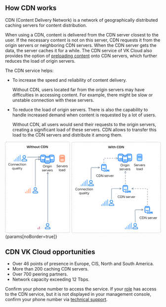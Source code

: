 ## How CDN works

CDN (Content Delivery Network) is a network of geographically distributed caching servers for content distribution.

When using a CDN, content is delivered from the CDN server closest to the user. If the necessary content is not on this server, CDN requests it from the origin servers or neighboring CDN servers. When the CDN server gets the data, the server caches it for a while. The CDN service of VK Cloud also provides the option of [preloading content](../../instructions/manage-cdn/content-settings#preloading_cache) onto CDN servers, which further reduces the load of origin servers.

The CDN service helps:

- To increase the speed and reliability of content delivery.

  Without CDN, users located far from the origin servers may have difficulties in accessing content. For example, there might be slow or unstable connection with these servers.

- To reduce the load of origin servers. There is also the capability to handle increased demand when content is requested by a lot of users.

  Without CDN, all users would send their requests to the origin servers, creating a significant load of these servers. CDN allows to transfer this load to the CDN servers and distribute it among them.

![CDN Operation Diagram](./assets/cdn-scheme.png){params[noBorder=true]}

## CDN VK Cloud opportunities

- Over 46 points of presence in Europe, CIS, North and South America.
- More than 200 caching CDN servers.
- Over 700 peering partners.
- Network capacity exceeding 12 Tbps.

<info>

Confirm your phone number to access the service. If your [role](/en/tools-for-using-services/account/concepts/rolesandpermissions) has access to the CDN service, but it is not displayed in your management console, confirm your phone number via [technical support](mailto:support@mcs.mail.ru).

</info>